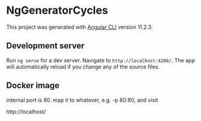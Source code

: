 # NgGeneratorCycles

This project was generated with [Angular CLI](https://github.com/angular/angular-cli) version 11.2.3.

## Development server

Run `ng serve` for a dev server. Navigate to `http://localhost:4200/`. The app will automatically reload if you change any of the source files.

## Docker image

internal port is 80. map it to whatever, e.g. -p 80:80, and visit

http://localhost/
